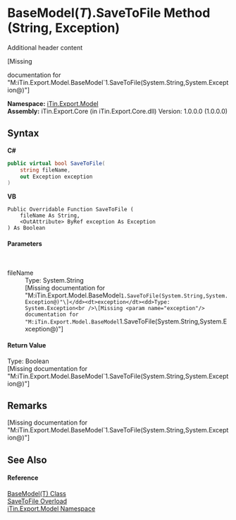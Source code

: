 # BaseModel(*T*).SaveToFile Method (String, Exception)
Additional header content 

\[Missing <summary> documentation for "M:iTin.Export.Model.BaseModel`1.SaveToFile(System.String,System.Exception@)"\]

**Namespace:**&nbsp;<a href="ef57ffcc-e95e-b212-5a46-9aa6f5a3511f">iTin.Export.Model</a><br />**Assembly:**&nbsp;iTin.Export.Core (in iTin.Export.Core.dll) Version: 1.0.0.0 (1.0.0.0)

## Syntax

**C#**<br />
``` C#
public virtual bool SaveToFile(
	string fileName,
	out Exception exception
)
```

**VB**<br />
``` VB
Public Overridable Function SaveToFile ( 
	fileName As String,
	<OutAttribute> ByRef exception As Exception
) As Boolean
```


#### Parameters
&nbsp;<dl><dt>fileName</dt><dd>Type: System.String<br />\[Missing <param name="fileName"/> documentation for "M:iTin.Export.Model.BaseModel`1.SaveToFile(System.String,System.Exception@)"\]</dd><dt>exception</dt><dd>Type: System.Exception<br />\[Missing <param name="exception"/> documentation for "M:iTin.Export.Model.BaseModel`1.SaveToFile(System.String,System.Exception@)"\]</dd></dl>

#### Return Value
Type: Boolean<br />\[Missing <returns> documentation for "M:iTin.Export.Model.BaseModel`1.SaveToFile(System.String,System.Exception@)"\]

## Remarks
\[Missing <remarks> documentation for "M:iTin.Export.Model.BaseModel`1.SaveToFile(System.String,System.Exception@)"\]

## See Also


#### Reference
<a href="6632f561-4175-f1f2-939c-ac8b10159529">BaseModel(T) Class</a><br /><a href="1a3d54f9-c698-884f-3b21-6b45ca52b7e5">SaveToFile Overload</a><br /><a href="ef57ffcc-e95e-b212-5a46-9aa6f5a3511f">iTin.Export.Model Namespace</a><br />